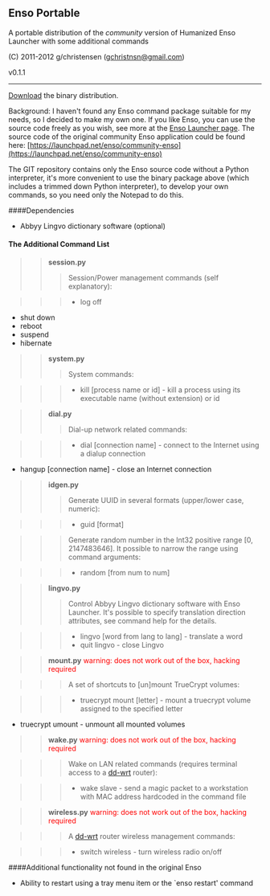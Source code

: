 ## Enso Portable

A portable distribution of the *community* version of Humanized Enso Launcher with some additional commands

(C) 2011-2012 g/christensen (gchristnsn@gmail.com)

v0.1.1

---
[Download]() the binary distribution.


Background: I haven't found any Enso command package suitable for my needs, so I decided to make my own one. If you like Enso, you can use the source code freely as you wish, see more at the [Enso Launcher page](http://humanized.com/enso/launcher).
The source code of the original community Enso application could be found here:
[https://launchpad.net/enso/community-enso](https://launchpad.net/enso/community-enso) 

The GIT repository contains only the Enso source code without a Python interpreter, it's more convenient to use the binary package above (which includes a trimmed down Python interpreter), to develop your own commands, so you need only the Notepad to do this.

####Dependencies

* Abbyy Lingvo dictionary software (optional)


#### The Additional Command List

>>**session.py**
>>>Session/Power management commands (self explanatory):
      
>>>* log off
* shut down
* reboot
* suspend
* hibernate

>>**system.py**
>>>System commands:

>>>* kill [process name or id] - kill a process using its executable name
                                   (without extension) or id

>>**dial.py**
>>>Dial-up network related commands:
  
>>>* dial [connection name] - connect to the Internet using a dialup connection
* hangup [connection name] - close an Internet connection

>>**idgen.py**
>>>Generate UUID in several formats (upper/lower case, numeric):

>>>* guid [format]

>>>Generate random number in the Int32 positive range [0, 2147483646].
    It possible to narrow the range using command arguments:

>>>* random [from num to num]

>>**lingvo.py**
>>>Control Abbyy Lingvo dictionary software with Enso Launcher. It's possible to specify translation direction attributes, see command help for the details.
     
>>>* lingvo [word from lang to lang] - translate a word
>>>* quit lingvo - close Lingvo

>>**mount.py** <font color="red">warning: does not work out of the box, hacking required</font>

>>>A set of shortcuts to [un]mount TrueCrypt volumes:

>>>* truecrypt mount [letter] - mount a truecrypt volume assigned to the specified letter 
* truecrypt umount - unmount all mounted volumes

>>**wake.py** <font color="red">warning: does not work out of the box, hacking required</font>

>>>Wake on LAN related commands (requires terminal access to a [dd-wrt](http://www.dd-wrt.com) router):

>>>* wake slave - send a magic packet to a workstation with MAC address hardcoded in the command file

>>**wireless.py** <font color="red">warning: does not work out of the box, hacking required</font>

>>>A [dd-wrt](http://www.dd-wrt.com) router wireless management commands:

>>>* switch wireless - turn wireless radio on/off


####Additional functionality not found in the original Enso

* Ability to restart using a tray menu item or the `enso restart' command
